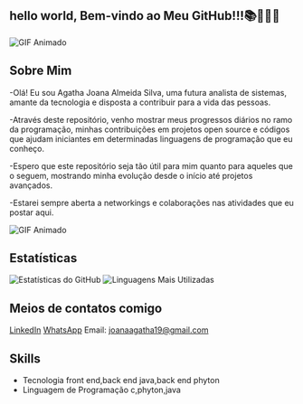 ## hello world, Bem-vindo ao Meu GitHub!!!📚👩🏼‍💻

![GIF Animado](https://i.pinimg.com/originals/21/11/61/21116158daaeb1459b4ec0758505e1ad.gif)


## Sobre Mim

-Olá! Eu sou Agatha Joana Almeida Silva, uma futura analista de sistemas, amante da tecnologia e disposta a contribuir para a vida das pessoas.

-Através deste repositório, venho mostrar meus progressos diários no ramo da programação, minhas contribuições em projetos open source e códigos que ajudam iniciantes em determinadas linguagens de programação que eu conheço. 

-Espero que este repositório seja tão útil para mim quanto para aqueles que o seguem, mostrando minha evolução desde o início até projetos avançados.

-Estarei sempre aberta a networkings e colaborações nas atividades que eu postar aqui.



![GIF Animado](https://centraldecursos.com/wp-content/uploads/2015/12/apresentacao-power-point-74.gif)


## Estatísticas


![Estatísticas do GitHub](https://github-readme-stats.vercel.app/api?username=AgathaAlmeida7&show_icons=true&theme=radical)
![Linguagens Mais Utilizadas](https://github-readme-stats.vercel.app/api/top-langs/?username=AgathaAlmeida7&layout=compact&theme=radical)



## Meios de contatos comigo

[LinkedIn](https://www.linkedin.com/in/agathaalmeiida7)
 [WhatsApp](https://wa.me/5581991896620)
Email: [joanaagatha19@gmail.com](mailto:joanaagatha19@gmail.com)


## Skills

- Tecnologia front end,back end java,back end phyton
- Linguagem de Programação c,phyton,java



